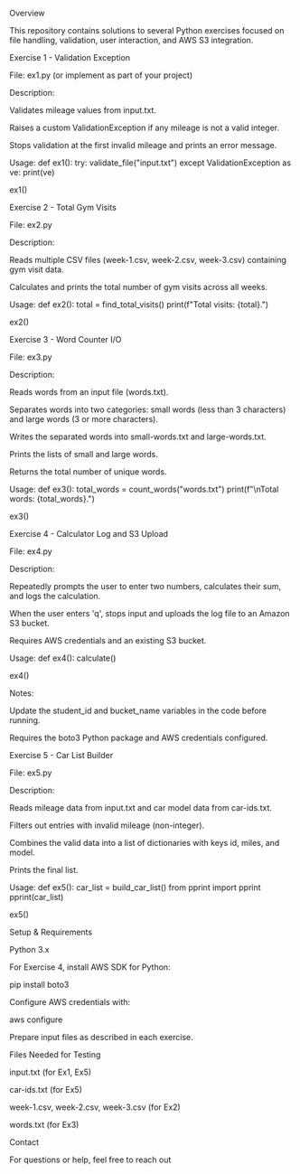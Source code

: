 Overview

This repository contains solutions to several Python exercises focused on file handling, validation, user interaction, and AWS S3 integration.

Exercise 1 - Validation Exception

File: ex1.py (or implement as part of your project)

Description:

Validates mileage values from input.txt.

Raises a custom ValidationException if any mileage is not a valid integer.

Stops validation at the first invalid mileage and prints an error message.

Usage:
def ex1():
    try:
        validate_file("input.txt")
    except ValidationException as ve:
        print(ve)

ex1()

Exercise 2 - Total Gym Visits

File: ex2.py

Description:

Reads multiple CSV files (week-1.csv, week-2.csv, week-3.csv) containing gym visit data.

Calculates and prints the total number of gym visits across all weeks.

Usage:
def ex2():
    total = find_total_visits()
    print(f"Total visits: {total}.")

ex2()

Exercise 3 - Word Counter I/O

File: ex3.py

Description:

Reads words from an input file (words.txt).

Separates words into two categories: small words (less than 3 characters) and large words (3 or more characters).

Writes the separated words into small-words.txt and large-words.txt.

Prints the lists of small and large words.

Returns the total number of unique words.

Usage:
def ex3():
    total_words = count_words("words.txt")
    print(f"\nTotal words: {total_words}.")

ex3()

Exercise 4 - Calculator Log and S3 Upload

File: ex4.py

Description:

Repeatedly prompts the user to enter two numbers, calculates their sum, and logs the calculation.

When the user enters 'q', stops input and uploads the log file to an Amazon S3 bucket.

Requires AWS credentials and an existing S3 bucket.

Usage:
def ex4():
    calculate()

ex4()

Notes:

Update the student_id and bucket_name variables in the code before running.

Requires the boto3 Python package and AWS credentials configured.

Exercise 5 - Car List Builder

File: ex5.py

Description:

Reads mileage data from input.txt and car model data from car-ids.txt.

Filters out entries with invalid mileage (non-integer).

Combines the valid data into a list of dictionaries with keys id, miles, and model.

Prints the final list.

Usage:
def ex5():
    car_list = build_car_list()
    from pprint import pprint
    pprint(car_list)

ex5()

Setup & Requirements

Python 3.x

For Exercise 4, install AWS SDK for Python:

pip install boto3


Configure AWS credentials with:

aws configure


Prepare input files as described in each exercise.

Files Needed for Testing

input.txt (for Ex1, Ex5)

car-ids.txt (for Ex5)

week-1.csv, week-2.csv, week-3.csv (for Ex2)

words.txt (for Ex3)

Contact

For questions or help, feel free to reach out

